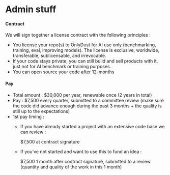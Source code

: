 # Admin stuff

#### Contract&#x20;

We will sign together a license contract with the following principles :&#x20;

* You license your repo(s) to OnlyDust for AI use only (benchmarking, training, eval, improving models). The license is exclusive, worldwide, transferable, sublicensable, and irrevocable.
* If your code stays private, you can still build and sell products with it, just not for AI benchmark or training purposes.
* You can open source your code after 12-months&#x20;

#### Pay

* Total amount : $30,000 per year, renewable once (2 years in total)
* Pay : $7,500 every quarter, submitted to a committee review (make sure the code did advance enough during the past 3 months + the quality is still up to the expectations)
* 1st pay timing :&#x20;
  *   If you have already started a project with an extensive code base we can review :

      $7,500 at contract signature&#x20;
  *   If you've not started and want to use this to fund an idea : &#x20;

      $7,500 1 month after contract signature, submitted to a review (quantity and quality of the work in this 1 month)&#x20;

